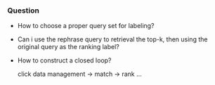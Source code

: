 

### Question

+ How to choose a proper query set for labeling?

+ Can i use the rephrase query to retrieval the top-k, then using the original query as the ranking label?

+ How to construct a closed loop?

  click data management -> match -> rank ...
